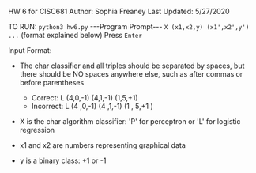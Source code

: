 HW 6 for CISC681
Author: Sophia Freaney
Last Updated: 5/27/2020

TO RUN:
`python3 hw6.py`
---Program Prompt---
`X (x1,x2,y) (x1',x2',y') ...` (format explained below)
Press `Enter`

Input Format:
* The char classifier and all triples should be separated by spaces, but there should be NO spaces anywhere else, such as after commas or before parentheses
    * Correct: L (4,0,-1) (4,1,-1) (1,5,+1)
    * Incorrect: L (4 ,0,-1) (4 ,1,-1) (1 , 5,+1 )

* X is the char algorithm classifier: 'P' for perceptron or 'L' for logistic regression
* x1 and x2 are numbers representing graphical data
* y is a binary class: +1 or -1